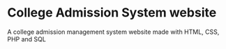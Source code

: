 # College Admission System website
A college admission management system website made with HTML, CSS, PHP and SQL
